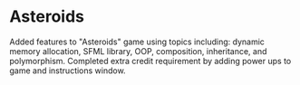 # Asteroids
Added features to "Asteroids" game using topics including: dynamic memory allocation, SFML library, OOP, composition, inheritance, and polymorphism.
Completed extra credit requirement by adding power ups to game and instructions window.
